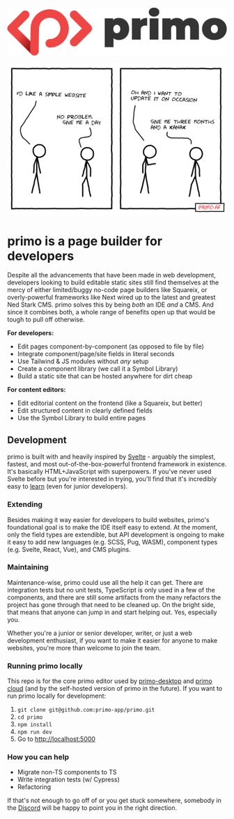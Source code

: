 <p align="center">
  <img src="readme_assets/logo.svg" alt="primo logo"/>
</p>

<p align="center">
  <img src="readme_assets/comic.png" alt="primo comic"/>
</p>

# primo is a page builder for developers 

Despite all the advancements that have been made in web development, developers looking to build editable static sites still find themselves at the mercy of either limited/buggy no-code page builders like Squareix, or overly-powerful frameworks like Next wired up to the latest and greatest Ned Stark CMS. primo solves this by being *both* an IDE *and* a CMS. And since it combines both, a whole range of benefits open up that would be tough to pull off otherwise. 

**For developers:**
  * Edit pages component-by-component (as opposed to file by file)
  * Integrate component/page/site fields in literal seconds
  * Use Tailwind & JS modules without *any* setup
  * Create a component library (we call it a Symbol Library) 
  * Build a static site that can be hosted anywhere for dirt cheap

**For content editors:**
  * Edit editorial content on the frontend (like a Squareix, but better)
  * Edit structured content in clearly defined fields
  * Use the Symbol Library to build entire pages



## Development

primo is built with and heavily inspired by [Svelte](https://svelte.dev/) - arguably the simplest, fastest, and most out-of-the-box-powerful frontend framework in existence. It's basically HTML+JavaScript with superpowers. If you've never used Svelte before but you're interested in trying, you'll find that it's incredibly easy to [learn](https://svelte.dev/tutorial/basics) (even for junior developers).

### Extending

Besides making it way easier for developers to build websites, primo's foundational goal is to make the IDE itself easy to extend. At the moment, only the field types are extendible, but API development is ongoing to make it easy to add new languages (e.g. SCSS, Pug, WASM), component types (e.g. Svelte, React, Vue), and CMS plugins. 

### Maintaining

Maintenance-wise, primo could use all the help it can get. There are integration tests but no unit tests, TypeScript is only used in a few of the components, and there are still some artifacts from the many refactors the project has gone through that need to be cleaned up. On the bright side, that means that anyone can jump in and start helping out. Yes, especially you.

Whether you're a junior or senior developer, writer, or just a web development enthusiast, if you want to make it easier for anyone to make websites, you're more than welcome to join the team.

### Running primo locally

This repo is for the core primo editor used by [primo-desktop](https://github.com/primo-app/primo-desktop) and [primo cloud](https://primocloud.io) (and by the self-hosted version of primo in the future). If you want to run primo locally for development:

1. `git clone git@github.com:primo-app/primo.git`
2. `cd primo`
3. `npm install`
4. `npm run dev`
5. Go to [http://localhost:5000](http://localhost:5000)

### How you can help

* Migrate non-TS components to TS
* Write integration tests (w/ Cypress)
* Refactoring

If that's not enough to go off of or you get stuck somewhere, somebody in the [Discord](https://discord.gg/kPsAsq) will be happy to point you in the right direction.